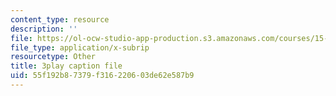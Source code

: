 ```yaml
---
content_type: resource
description: ''
file: https://ol-ocw-studio-app-production.s3.amazonaws.com/courses/15-071-the-analytics-edge-spring-2017/55f192b87379f316220603de62e587b9_JtIa7ofeXIY.srt
file_type: application/x-subrip
resourcetype: Other
title: 3play caption file
uid: 55f192b8-7379-f316-2206-03de62e587b9
---
```


